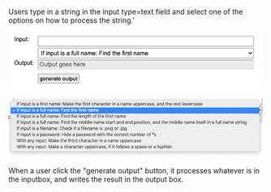 Users type in a string in the input type=text field and select one of the options on how to process the string.'

![Screenshot](1.png)

![Screenshot](2.png)

When a user click the "generate output" button, it processes whatever is in the inputbox, and writes the result in the output box.
